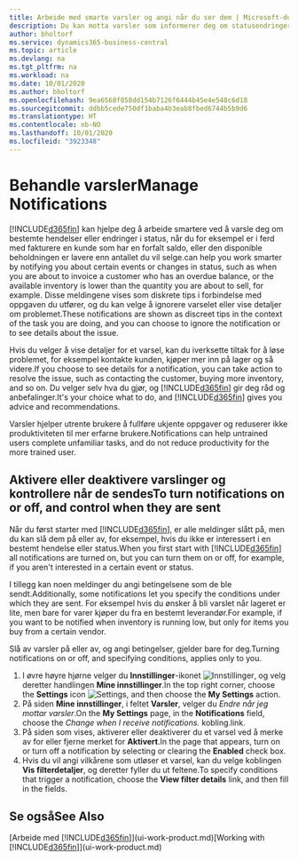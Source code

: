 ```yaml
---
title: Arbeide med smarte varsler og angi når du ser dem | Microsoft-dokumentasjon
description: Du kan motta varsler som informerer deg om statusendringer eller hendelser, for eksempel en forfalt saldo eller lav beholdning.
author: bholtorf
ms.service: dynamics365-business-central
ms.topic: article
ms.devlang: na
ms.tgt_pltfrm: na
ms.workload: na
ms.date: 10/01/2020
ms.author: bholtorf
ms.openlocfilehash: 9ea6568f858dd154b7126f6444b45e4e548c6d18
ms.sourcegitcommit: ddbb5cede750df1baba4b3eab8fbed6744b5b9d6
ms.translationtype: HT
ms.contentlocale: nb-NO
ms.lasthandoff: 10/01/2020
ms.locfileid: "3923348"
---
```

# <a name="manage-notifications"></a><span data-ttu-id="8d5d9-103">Behandle varsler</span><span class="sxs-lookup"><span data-stu-id="8d5d9-103">Manage Notifications</span></span>

[!INCLUDE[d365fin](includes/d365fin_md.md)] <span data-ttu-id="8d5d9-104">kan hjelpe deg å arbeide smartere ved å varsle deg om bestemte hendelser eller endringer i status, når du for eksempel er i ferd med fakturere en kunde som har en forfalt saldo, eller den disponible beholdningen er lavere enn antallet du vil selge.</span><span class="sxs-lookup"><span data-stu-id="8d5d9-104">can help you work smarter by notifying you about certain events or changes in status, such as when you are about to invoice a customer who has an overdue balance, or the available inventory is lower than the quantity you are about to sell, for example.</span></span> <span data-ttu-id="8d5d9-105">Disse meldingene vises som diskrete tips i forbindelse med oppgaven du utfører, og du kan velge å ignorere varselet eller vise detaljer om problemet.</span><span class="sxs-lookup"><span data-stu-id="8d5d9-105">These notifications are shown as discreet tips in the context of the task you are doing, and you can choose to ignore the notification or to see details about the issue.</span></span>  

<span data-ttu-id="8d5d9-106">Hvis du velger å vise detaljer for et varsel, kan du iverksette tiltak for å løse problemet, for eksempel kontakte kunden, kjøper mer inn på lager og så videre.</span><span class="sxs-lookup"><span data-stu-id="8d5d9-106">If you choose to see details for a notification, you can take action to resolve the issue, such as contacting the customer, buying more inventory, and so on.</span></span> <span data-ttu-id="8d5d9-107">Du velger selv hva du gjør, og [!INCLUDE[d365fin](includes/d365fin_md.md)] gir deg råd og anbefalinger.</span><span class="sxs-lookup"><span data-stu-id="8d5d9-107">It's your choice what to do, and [!INCLUDE[d365fin](includes/d365fin_md.md)] gives you advice and recommendations.</span></span>  

<span data-ttu-id="8d5d9-108">Varsler hjelper utrente brukere å fullføre ukjente oppgaver og reduserer ikke produktiviteten til mer erfarne brukere.</span><span class="sxs-lookup"><span data-stu-id="8d5d9-108">Notifications can help untrained users complete unfamiliar tasks, and do not reduce productivity for the more trained user.</span></span>  

## <a name="to-turn-notifications-on-or-off-and-control-when-they-are-sent"></a><span data-ttu-id="8d5d9-109">Aktivere eller deaktivere varslinger og kontrollere når de sendes</span><span class="sxs-lookup"><span data-stu-id="8d5d9-109">To turn notifications on or off, and control when they are sent</span></span>

<span data-ttu-id="8d5d9-110">Når du først starter med [!INCLUDE[d365fin](includes/d365fin_md.md)], er alle meldinger slått på, men du kan slå dem på eller av, for eksempel, hvis du ikke er interessert i en bestemt hendelse eller status.</span><span class="sxs-lookup"><span data-stu-id="8d5d9-110">When you first start with [!INCLUDE[d365fin](includes/d365fin_md.md)] all notifications are turned on, but you can turn them on or off, for example, if you aren't interested in a certain event or status.</span></span>  

<span data-ttu-id="8d5d9-111">I tillegg kan noen meldinger du angi betingelsene som de ble sendt.</span><span class="sxs-lookup"><span data-stu-id="8d5d9-111">Additionally, some notifications let you specify the conditions under which they are sent.</span></span> <span data-ttu-id="8d5d9-112">For eksempel hvis du ønsker å bli varslet når lageret er lite, men bare for varer kjøper du fra en bestemt leverandør.</span><span class="sxs-lookup"><span data-stu-id="8d5d9-112">For example, if you want to be notified when inventory is running low, but only for items you buy from a certain vendor.</span></span>  

<span data-ttu-id="8d5d9-113">Slå av varsler på eller av, og angi betingelser, gjelder bare for deg.</span><span class="sxs-lookup"><span data-stu-id="8d5d9-113">Turning notifications on or off, and specifying conditions, applies only to you.</span></span>  

1. <span data-ttu-id="8d5d9-114">I øvre høyre hjørne velger du **Innstillinger**-ikonet ![Innstillinger](media/ui-experience/settings_icon_small.png "Innstillinger-ikon for rollesenter"), og velg deretter handlingen **Mine innstillinger**.</span><span class="sxs-lookup"><span data-stu-id="8d5d9-114">In the top right corner, choose the **Settings** icon ![Settings](media/ui-experience/settings_icon_small.png "Settings icon for role center"), and then choose the **My Settings** action.</span></span>  
2. <span data-ttu-id="8d5d9-115">På siden **Mine innstillinger**, i feltet **Varsler**, velger du *Endre når jeg mottar varsler*.</span><span class="sxs-lookup"><span data-stu-id="8d5d9-115">On the **My Settings** page, in the **Notifications** field, choose the *Change when I receive notifications.*</span></span> <span data-ttu-id="8d5d9-116">kobling.</span><span class="sxs-lookup"><span data-stu-id="8d5d9-116">link.</span></span>  
3. <span data-ttu-id="8d5d9-117">På siden som vises, aktiverer eller deaktiverer du et varsel ved å merke av for eller fjerne merket for **Aktivert**.</span><span class="sxs-lookup"><span data-stu-id="8d5d9-117">In the page that appears, turn on or turn off a notification by selecting or clearing the **Enabled** check box.</span></span>  
4. <span data-ttu-id="8d5d9-118">Hvis du vil angi vilkårene som utløser et varsel, kan du velge koblingen **Vis filterdetaljer**, og deretter fyller du ut feltene.</span><span class="sxs-lookup"><span data-stu-id="8d5d9-118">To specify conditions that trigger a notification, choose the **View filter details** link, and then fill in the fields.</span></span>  

## <a name="see-also"></a><span data-ttu-id="8d5d9-119">Se også</span><span class="sxs-lookup"><span data-stu-id="8d5d9-119">See Also</span></span>

<span data-ttu-id="8d5d9-120">[Arbeide med [!INCLUDE[d365fin](includes/d365fin_md.md)]](ui-work-product.md)</span><span class="sxs-lookup"><span data-stu-id="8d5d9-120">[Working with [!INCLUDE[d365fin](includes/d365fin_md.md)]](ui-work-product.md)</span></span>
